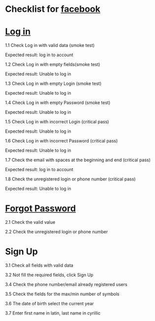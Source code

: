 # Checklist for  [facebook](https://www.facebook.com/)
# [Log in](https://www.facebook.com/)
1.1 Check Log in with valid data (smoke test)

Expected result: log in to  account

1.2 Check Log in with empty fields(smoke test)

Expected result: Unable to log in

1.3 Check Log in with empty Login (smoke test)

Expected result: Unable to log in

1.4 Check Log in with empty Password (smoke test)

Expected result: Unable to log in

1.5 Check Log in with incorrect Login (critical pass)

Expected result: Unable to log in

1.6 Check Log in with incorrect Password (critical pass)

Expected result: Unable to log in

1.7 Сheck the email with spaces at the beginning and end (critical pass)

Expected result: log in to  account

1.8 Сheck the unregistered login or phone number (critical pass)

Expected result: Unable to log in

# [Forgot Password](https://ru-ru.facebook.com/login/identify/?ctx=recover&ars=facebook_login&from_login_screen=0)
2.1 Сheck the valid value

2.2 Сheck the unregistered login or phone number

# Sign Up
3.1 Check all fields with valid data

3.2 Not fill  the required fields, click Sign Up

3.4 Check the phone number/email already registered users

3.5 Check the fields for the max/min number of symbols

3.6  The date of birth  select the current year

3.7 Enter first name in latin, last name in cyrillic




